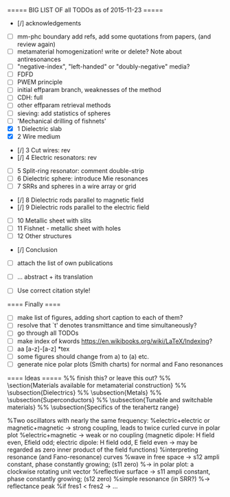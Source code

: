 ===== BIG LIST OF all TODOs as of 2015-11-23 =====
 * [/] acknowledgements
 * [ ] mm-phc boundary add refs, add some quotations from papers, (and review again)
 * [ ] metamaterial homogenization! write or delete? Note about antiresonances
 * [ ] "negative-index", "left-handed" or "doubly-negative" media?
 * [ ] FDFD
 * [ ] PWEM principle
 * [ ] initial effparam branch, weaknesses of the method
 * [ ] CDH: full
 * [ ] other effparam retrieval methods
 * [ ] sieving: add statistics of spheres
 * [ ] 'Mechanical drilling of fishnets'
 * [X] 1	Dielectric slab
 * [X] 2	Wire medium
 * [/] 3	Cut wires: rev
 * [/] 4	Electric resonators: rev
 * [ ] 5	Split-ring resonator: comment double-strip
 * [ ] 6	Dielectric sphere: introduce Mie resonances
 * [ ] 7	SRRs and spheres in a wire array or grid
 * [/] 8	Dielectric rods parallel to magnetic field
 * [/] 9	Dielectric rods parallel to the electric field
 * [ ] 10	Metallic sheet with slits
 * [ ] 11	Fishnet - metallic sheet with holes
 * [ ] 12	Other structures
 * [/] Conclusion
 * [ ] attach the list of own publications
 * [ ] ... abstract + its translation
 * [ ] Use correct citation style!


==== Finally ====
 * [ ] make list of figures, adding short caption to each of them?
 * [ ] resolve that `t' denotes transmittance and time simultaneously?
 * [ ] go through all TODOs 
 * [ ] make index of kwords https://en.wikibooks.org/wiki/LaTeX/Indexing?
 * [ ] aa [a-z]-[a-z] *tex
 * [ ] some figures should change from a)  to  (a) etc.
 * [ ] generate nice polar plots (Smith charts) for normal and Fano resonances

==== Ideas =====
%% finish this? or leave this out?
%%      \section{Materials available for metamaterial construction}
%%      \subsection{Dielectrics}
%%      \subsection{Metals}
%%      \subsection{Superconductors}
%%      \subsection{Tunable and switchable materials}
%%      \subsection{Specifics of the terahertz range}

%Two oscillators with nearly the same frequency:
%electric+electric or magnetic+magnetic → strong coupling, leads to twice curled curve in polar plot
%electric+magnetic → weak or no coupling (magnetic dipole: H field even, Efield odd; electric dipole: H field odd, E field even → may be regarded as zero inner product of the field functions)
%interpreting resonance (and Fano-resonance) curves
	%wave in free space → s12 ampli constant, phase constantly growing; (s11 zero)
	%→  in polar plot: a clockwise rotating unit vector
	%reflective surface → s11 ampli constant, phase constantly growing; (s12 zero)
	%simple resonance (in SRR?) 
	%→  reflectance peak
	%if fres1 < fres2 → …

